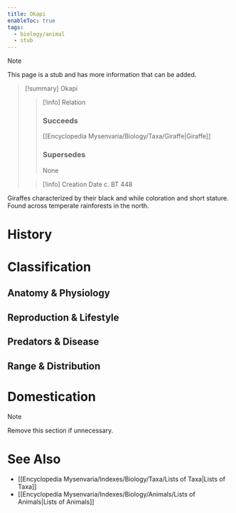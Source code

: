 ```yaml
---
title: Okapi
enableToc: true
tags:
  - biology/animal
  - stub
---
```


> [!note]
> This page is a stub and has more information that can be added.

> [!summary] Okapi
> > [!info] Relation
> > ### Succeeds
> > [[Encyclopedia Mysenvaria/Biology/Taxa/Giraffe|Giraffe]]
> > ### Supersedes
> > None
>
> > [!info] Creation Date
> > c. BT 448

Giraffes characterized by their black and while coloration and short stature. Found across temperate rainforests in the north.
# History

# Classification
## Anatomy & Physiology

## Reproduction & Lifestyle

## Predators & Disease

## Range & Distribution

# Domestication

> [!note]
> Remove this section if unnecessary.
# See Also
- [[Encyclopedia Mysenvaria/Indexes/Biology/Taxa/Lists of Taxa|Lists of Taxa]]
- [[Encyclopedia Mysenvaria/Indexes/Biology/Animals/Lists of Animals|Lists of Animals]]